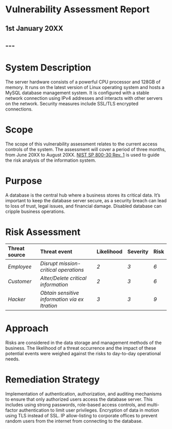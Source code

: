 # **Vulnerability Assessment Report**

## **1st January 20XX**

## ---

# **System Description**

The server hardware consists of a powerful CPU processor and 128GB of memory. It runs on the latest version of Linux operating system and hosts a MySQL database management system. It is configured with a stable network connection using IPv4 addresses and interacts with other servers on the network. Security measures include SSL/TLS encrypted connections.

# **Scope**

The scope of this vulnerability assessment relates to the current access controls of the system. The assessment will cover a period of three months, from June 20XX to August 20XX. [NIST SP 800-30 Rev. 1](https://docs.google.com/document/d/1pRpdpQMEWskxSkwqEMv8W7A7x8GXQlcn0hEcDzWet3Y/template/preview?usp=sharing&resourcekey=0-3GRRWAd8HryVgof-Jc33yA) is used to guide the risk analysis of the information system.

# **Purpose**

A database is the central hub where a business stores its critical data. It’s important to keep the database server secure, as a security breach can lead to loss of trust, legal issues, and financial damage. Disabled database can cripple business operations.

# **Risk Assessment**

| Threat source | Threat event | Likelihood | Severity | Risk |
| :---- | :---- | :---- | :---- | :---- |
| *Employee* | *Disrupt mission-critical operations* | *2* | *3* | *6* |
| *Customer* | *Alter/Delete critical information* | *2* | *3* | *6* |
| *Hacker* | *Obtain sensitive information via ex ltration* | *3* | *3* | *9* |

# **Approach**

Risks are considered in the data storage and management methods of the business. The likelihood of a threat occurrence and the impact of these potential events were weighed against the risks to day-to-day operational needs.

# **Remediation Strategy**

Implementation of authentication, authorization, and auditing mechanisms to ensure that only authorized users access the database server. This includes using strong passwords, role-based access controls, and multi-factor authentication to limit user privileges. Encryption of data in motion using TLS instead of SSL. IP allow-listing to corporate offices to prevent random users from the internet from connecting to the database.
